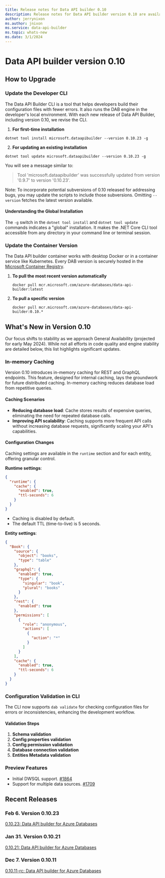 ```yaml
---
title: Release notes for Data API builder 0.10
description: Release notes for Data API builder version 0.10 are available here.
author: jerrynixon
ms.author: jnixon
ms.service: data-api-builder
ms.topic: whats-new
ms.date: 3/1/2024
---
```


# Data API builder version 0.10

## How to Upgrade

### Update the Developer CLI

The Data API Builder CLI is a tool that helps developers build their configuration files with fewer errors. It also runs the DAB engine in the developer's local environment. With each new release of Data API Builder, including version 0.10, we revise the CLI.

1. **For first-time installation**

```
dotnet tool install microsoft.dataapibuilder --version 0.10.23 -g
```

2. **For updating an existing installation**

```
dotnet tool update microsoft.dataapibuilder --version 0.10.23 -g
```

You will see a message similar to:

> Tool 'microsoft.dataapibuilder' was successfully updated from version '0.9.7' to version '0.10.23'.

Note: To incorporate potential subversions of 0.10 released for addressing bugs, you may update the scripts to include those subversions. Omitting `--version` fetches the latest version available.

#### Understanding the Global Installation

The `-g` switch in the `dotnet tool install` and `dotnet tool update` commands indicates a "global" installation. It makes the .NET Core CLI tool accessible from any directory in your command line or terminal session. 

### Update the Container Version

The Data API builder container works with desktop Docker or in a container service like Kubernetes. Every DAB version is securely hosted in the [Microsoft Container Registry](https://aka.ms/dab/registry).

1. **To pull the most recent version automatically**

   `docker pull mcr.microsoft.com/azure-databases/data-api-builder:latest`

2. **To pull a specific version**

   `docker pull mcr.microsoft.com/azure-databases/data-api-builder:0.10.*`

## What's New in Version 0.10

Our focus shifts to stability as we approach General Availability (projected for early May 2024). While not all efforts in code quality and engine stability are detailed below, this list highlights significant updates.

### In-memory Caching

Version 0.10 introduces in-memory caching for REST and GraphQL endpoints. This feature, designed for internal caching, lays the groundwork for future distributed caching. In-memory caching reduces database load from repetitive queries.

#### Caching Scenarios

- **Reducing database load**: Cache stores results of expensive queries, eliminating the need for repeated database calls.
- **Improving API scalability**: Caching supports more frequent API calls without increasing database requests, significantly scaling your API's capabilities.

#### Configuration Changes

Caching settings are available in the `runtime` section and for each entity, offering granular control.

**Runtime settings**:

```json
{
  "runtime": {
    "cache": {
      "enabled": true,
      "ttl-seconds": 6
    }
  }
}
```

- Caching is disabled by default.
- The default TTL (time-to-live) is 5 seconds.

**Entity settings**:

```json
{
  "Book": {
    "source": {
      "object": "books",
      "type": "table"
    },
    "graphql": {
      "enabled": true,
      "type": {
        "singular": "book",
        "plural": "books"
      }
    },
    "rest": {
      "enabled": true
    },
    "permissions": [
      {
        "role": "anonymous",
        "actions": [
          {
            "action": "*"
          }
        ]
      }
    ],
    "cache": {
      "enabled": true,
      "ttl-seconds": 6
    }
  }
}
```

### Configuration Validation in CLI

The CLI now supports `dab validate` for checking configuration files for errors or inconsistencies, enhancing the development workflow.

#### Validation Steps

1. **Schema validation**
2. **Config properties validation**
3. **Config permission validation**
4. **Database connection validation**
5. **Entities Metadata validation**

### Preview Features

- Initial DWSQL support. [#1864](https://github.com/Azure/data-api-builder/pull/1864)
- Support for multiple data sources. [#1709](https://github.com/Azure/data-api-builder/pull/1709)

## Recent Releases

### Feb 6. Version 0.10.23
[0.10.23: Data API builder for Azure Databases](https://github.com/Azure/data-api-builder/releases/tag/v0.10.23)

### Jan 31. Version 0.10.21

[0.10.21: Data API builder for Azure Databases](https://github.com/Azure/data-api-builder/releases/tag/v0.10.21)

### Dec 7. Version 0.10.11

[0.10.11-rc: Data API builder for Azure Databases](https://github.com/Azure/data-api-builder/releases/tag/v0.10.11-rc)